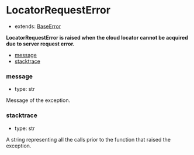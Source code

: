 # LocatorRequestError

- extends: [BaseError](./baseerror.md)

**LocatorRequestError is raised when the cloud locator cannot be acquired due to server request error.**

- [message](#message)
- [stacktrace](#stacktrace)


### message
- type: str

Message of the exception.


### stacktrace
- type: str

A string representing all the calls prior to the function that raised the exception.